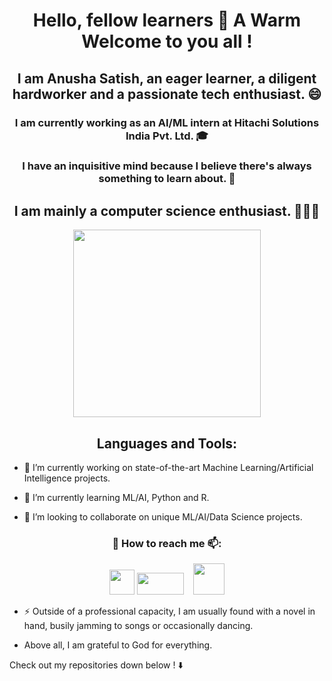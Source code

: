 ### <h1 align="center"> Hello, fellow learners 👋 A Warm Welcome to you all ! </h1>

 <h2 align="center"> I am Anusha Satish, an eager learner, a diligent hardworker and a passionate tech enthusiast. 😄 </h2>

<h3 align="center"> I am currently working as an AI/ML intern at Hitachi Solutions India Pvt. Ltd. 🎓 </h4>

<h3 align="center"> I have an inquisitive mind because I believe there's always something to learn about. 🤔 </h5>

<h2 align="center"> I am mainly a computer science enthusiast. 👩🏻‍💻 </h2>

<p align="center">  <img src="https://megalive.com.my/wp-content/uploads/2020/08/sunglasses.jpg"  width="300" align="center"> </p>
<h2 align="center"> Languages and Tools: </h2>

- 🔭 I’m currently working on state-of-the-art Machine Learning/Artificial Intelligence projects.

- 🌱 I’m currently learning ML/AI, Python and R.

- 👯 I’m looking to collaborate on unique ML/AI/Data Science projects.

<h3 align="center">💬 How to reach me 📫:</h3>
  <p align="center">
  <a href="https://www.linkedin.com/in/anusha7satish/" target="blank"><img src="https://content.linkedin.com/content/dam/me/business/en-us/amp/brand-site/v2/bg/LI-Bug.svg.original.svg" height="40" width="40" /></a>&nbsp;<a href="https://www.quora.com/profile/Anusha-Satish-12" target="blank"><img  src="https://upload.wikimedia.org/wikipedia/commons/9/91/Quora_logo_2015.svg" height="35" width="75" /></a>&nbsp; &nbsp; <a href="https://www.anusha7satish.medium.com"><img src ="https://upload.wikimedia.org/wikipedia/commons/e/ec/Medium_logo_Monogram.svg" height="50"  /></a> </p>

- ⚡ Outside of a professional capacity, I am usually found with a novel in hand, busily jamming to songs or occasionally dancing. 

- Above all, I am grateful to God for everything.

Check out my repositories down below ! ⬇️

